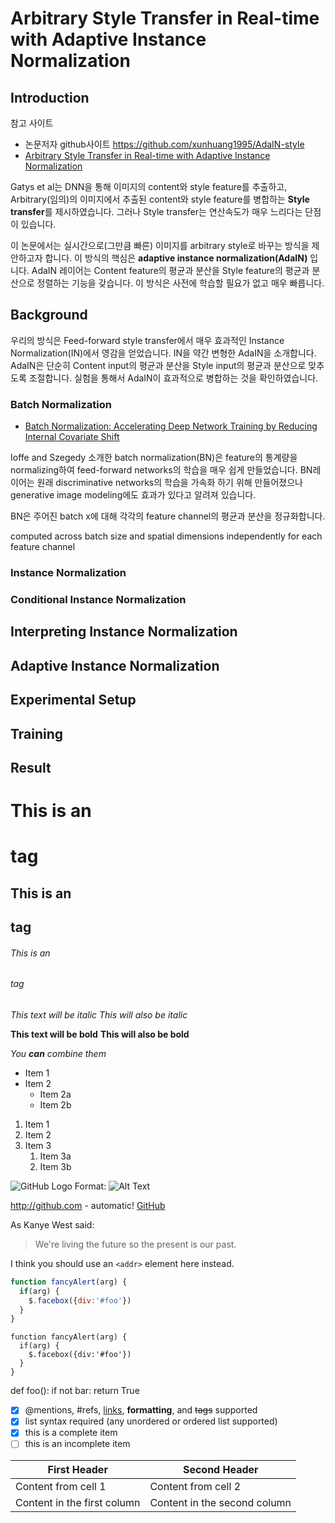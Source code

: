 # Arbitrary Style Transfer in Real-time with Adaptive Instance Normalization
## Introduction

참고 사이트

* 논문저자 github사이트 https://github.com/xunhuang1995/AdaIN-style
* [Arbitrary Style Transfer in Real-time with Adaptive Instance Normalization](https://towardsdatascience.com/fast-and-arbitrary-style-transfer-40e29d308dd3)

Gatys et al는 DNN을 통해 이미지의 content와 style feature를 추출하고,
Arbitrary(임의)의 이미지에서 추출된 content와 style feature를 병합하는 **Style transfer**를 제시하였습니다.
그러나 Style transfer는 연산속도가 매우 느리다는 단점이 있습니다. 

이 논문에서는 실시간으로(그만큼 빠른) 이미지를 arbitrary style로 바꾸는 방식을 제안하고자 합니다. 
이 방식의 핵심은 __adaptive instance normalization(AdaIN)__ 입니다. 
AdaIN 레이어는 Content feature의 평균과 분산을 Style feature의 평균과 분산으로 정렬하는 기능을 갖습니다. 
이 방식은 사전에 학습할 필요가 없고 매우 빠릅니다. 

## Background
우리의 방식은 Feed-forward style transfer에서 매우 효과적인 Instance Normalization(IN)에서 영감을 얻었습니다.
IN을 약간 변형한 AdaIN을 소개합니다. AdaIN은 단순히 Content input의 평균과 분산을 Style input의 평균과 분산으로 맞추도록 조절합니다.
실험을 통해서 AdaIN이 효과적으로 병합하는 것을 확인하였습니다. 

### Batch Normalization
* [Batch Normalization: Accelerating Deep Network Training by Reducing Internal Covariate Shift](https://arxiv.org/abs/1502.03167)

Ioffe and Szegedy 소개한 batch normalization(BN)은 feature의 통계량을 normalizing하여 feed-forward networks의 학습을 매우 쉽게 만들었습니다.
BN레이어는 원래 discriminative networks의 학습을 가속화 하기 위해 만들어졌으나 generative image modeling에도 효과가 있다고 알려져 있습니다. 

BN은 주어진 batch x에 대해 각각의 feature channel의 평균과 분산을 정규화합니다. 


computed across batch size and spatial dimensions independently for each feature channel



### Instance Normalization
### Conditional Instance Normalization



## Interpreting Instance Normalization
## Adaptive Instance Normalization
## Experimental Setup
## Training
## Result


# This is an <h1> tag
## This is an <h2> tag
###### This is an <h6> tag

*This text will be italic*
_This will also be italic_

**This text will be bold**
__This will also be bold__

_You **can** combine them_

* Item 1
* Item 2
  * Item 2a
  * Item 2b
  
1. Item 1
1. Item 2
1. Item 3
   1. Item 3a
   1. Item 3b
   
![GitHub Logo](/images/logo.png)
Format: ![Alt Text](url)


http://github.com - automatic!
[GitHub](http://github.com)

As Kanye West said:

> We're living the future so
> the present is our past.

I think you should use an
`<addr>` element here instead.

```javascript
function fancyAlert(arg) {
  if(arg) {
    $.facebox({div:'#foo'})
  }
}
```

    function fancyAlert(arg) {
      if(arg) {
        $.facebox({div:'#foo'})
      }
    }
    
    
def foo():
    if not bar:
        return True

- [x] @mentions, #refs, [links](), **formatting**, and <del>tags</del> supported
- [x] list syntax required (any unordered or ordered list supported)
- [x] this is a complete item
- [ ] this is an incomplete item

First Header | Second Header
------------ | -------------
Content from cell 1 | Content from cell 2
Content in the first column | Content in the second column
